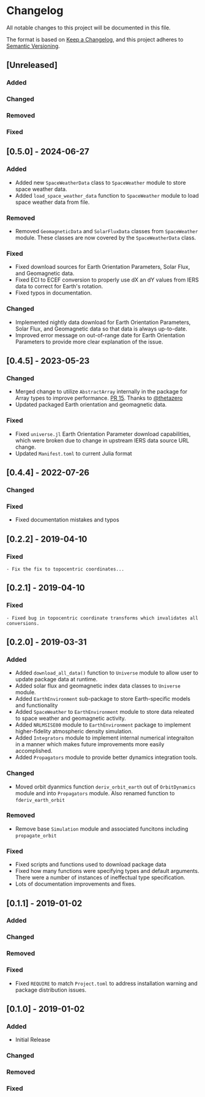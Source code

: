 # Changelog

All notable changes to this project will be documented in this file.

The format is based on [Keep a Changelog](https://keepachangelog.com/en/1.0.0/),
and this project adheres to [Semantic Versioning](https://semver.org/spec/v2.0.0.html).

## [Unreleased]

### Added

### Changed 

### Removed 

### Fixed

## [0.5.0] - 2024-06-27

### Added
- Added new `SpaceWeatherData` class to `SpaceWeather` module to store space weather data.
- Added `load_space_weather_data` function to `SpaceWeather` module to load space weather data from file.

### Removed
- Removed `GeomagneticData` and `SolarFluxData` classes from `SpaceWeather` module. These classes are now covered by the `SpaceWeatherData` class.

### Fixed
- Fixed download sources for Earth Orientation Parameters, Solar Flux, and Geomagnetic data.
- Fixed ECI to ECEF conversion to properly use dX an dY values from IERS data
to correct for Earth's rotation.
- Fixed typos in documentation.

### Changed 
- Implemented nightly data download for Earth Orientation Parameters, Solar Flux, and Geomagnetic data so that data is always up-to-date.
- Improved error message on out-of-range date for Earth Orientation Parameters to provide more clear explanation of the issue.

## [0.4.5] - 2023-05-23

### Changed 
- Merged change to utilize `AbstractArray` internally in the package for Array types to improve performance. [PR 15](https://github.com/sisl/SatelliteDynamics.jl/pull/15). Thanks to [@thetazero](https://github.com/thetazero)
- Updated packaged Earth orientation and geomagnetic data.

### Fixed
- Fixed `universe.jl` Earth Orientation Parameter download capabilities, which were broken due to change in upstream IERS data source URL change.
- Updated `Manifest.toml` to current Julia format

## [0.4.4] - 2022-07-26

### Changed 

### Fixed
- Fixed documentation mistakes and typos

## [0.2.2] - 2019-04-10

### Fixed
    - Fix the fix to topocentric coordinates...

## [0.2.1] - 2019-04-10

### Fixed
    - Fixed bug in topocentric coordinate transforms which invalidates all conversions.

## [0.2.0] - 2019-03-31
### Added
- Added `download_all_data()` function to `Universe` module to allow user to update
package data at runtime.
- Added solar flux and geomagnetic index data classes to `Universe` module.
- Added `EarthEnvironment` sub-package to store Earth-specific models and functionality
- Added `SpaceWeather` to `EarthEnvironment` module to store data releated to space weather and geomagnetic activity.
- Added `NRLMSISE00` module to `EarthEnvironment` package to implement higher-fidelity atmospheric density simulation.
- Added `Integrators` module to implement internal numerical integraiton in a 
manner which makes future improvements more easily accomplished.
- Added `Propagators` module to provide better dynamics integration tools.

### Changed
- Moved orbit dyanmics function `deriv_orbit_earth` out of `OrbitDynamics` module and into `Propagators` module. Also renamed function to `fderiv_earth_orbit`

### Removed
- Remove base `Simulation` module and associated funcitons including `propagate_orbit`

### Fixed
- Fixed scripts and functions used to download package data
- Fixed how many functions were specifying types and default arguments. There were
a number of instances of ineffectual type specification.
- Lots of documentation improvements and fixes.

## [0.1.1] - 2019-01-02
### Added

### Changed

### Removed

### Fixed
- Fixed `REQUIRE` to match `Project.toml` to address installation warning and 
package distribution issues.


## [0.1.0] - 2019-01-02
### Added
- Initial Release 

### Changed

### Removed

### Fixed